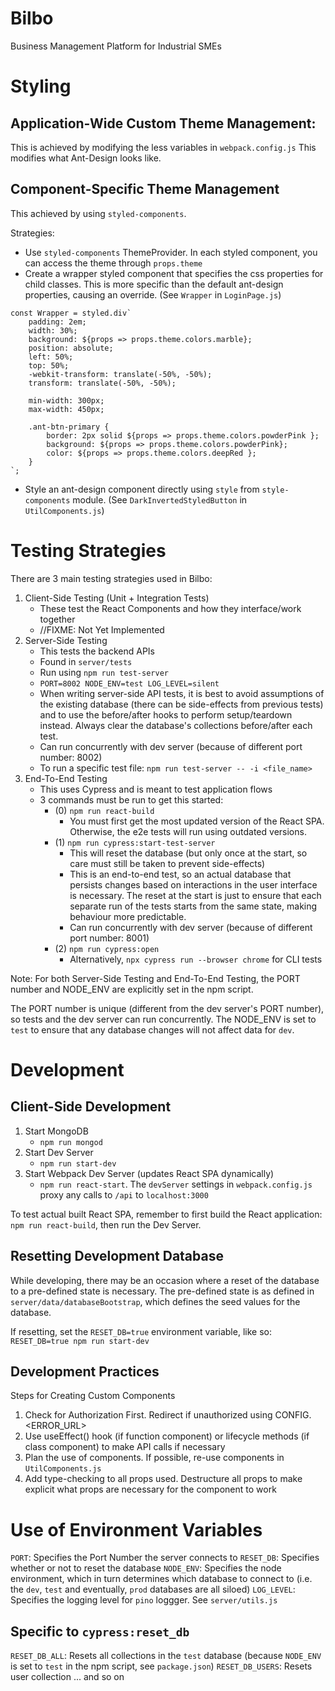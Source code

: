 # Bilbo
Business Management Platform for Industrial SMEs

# Styling 
## Application-Wide Custom Theme Management:
This is achieved by modifying the less variables in `webpack.config.js`
This modifies what Ant-Design looks like.

## Component-Specific Theme Management
This achieved by using `styled-components`.

Strategies:
- Use `styled-components` ThemeProvider. In each styled component, 
you can access the theme through `props.theme`
- Create a wrapper styled component that specifies the css properties
for child classes. This is more specific than the default ant-design
properties, causing an override. (See `Wrapper` in `LoginPage.js`)

```
const Wrapper = styled.div`
    padding: 2em;
    width: 30%;
    background: ${props => props.theme.colors.marble};
    position: absolute;
    left: 50%;
    top: 50%;
    -webkit-transform: translate(-50%, -50%);
    transform: translate(-50%, -50%);

    min-width: 300px;
    max-width: 450px;

    .ant-btn-primary {
        border: 2px solid ${props => props.theme.colors.powderPink };
        background: ${props => props.theme.colors.powderPink};
        color: ${props => props.theme.colors.deepRed };
    }
`;
```

- Style an ant-design component directly using `style` from
`style-components` module. (See `DarkInvertedStyledButton` in
`UtilComponents.js`)


# Testing Strategies
There are 3 main testing strategies used in Bilbo: 
1. Client-Side Testing (Unit + Integration Tests)
    - These test the React Components and how they interface/work together
    - //FIXME: Not Yet Implemented
2. Server-Side Testing
    - This tests the backend APIs
    - Found in `server/tests`
    - Run using `npm run test-server`
    - `PORT=8002 NODE_ENV=test LOG_LEVEL=silent`
    - When writing server-side API tests, it is best to avoid assumptions
    of the existing database (there can be side-effects from previous tests)
    and to use the before/after hooks to perform setup/teardown instead. Always
    clear the database's collections before/after each test.
    - Can run concurrently with dev server (because of different port
    number: 8002)
    - To run a specific test file: `npm run test-server -- -i <file_name>`
3. End-To-End Testing
    - This uses Cypress and is meant to test application flows
    - 3 commands must be run to get this started:
        - (0) `npm run react-build`
            - You must first get the most updated version of the React
            SPA. Otherwise, the e2e tests will run using outdated versions.
        - (1) `npm run cypress:start-test-server`
            - This will reset the database (but only once at the start, 
            so care must still be taken to prevent side-effects)
            - This is an end-to-end test, so an actual database that persists
            changes based on interactions in the user interface is necessary.
            The reset at the start is just to ensure that each separate
            run of the tests starts from the same state, making behaviour
            more predictable.
            - Can run concurrently with dev server (because of different
            port number: 8001)
        - (2) `npm run cypress:open`
            - Alternatively, `npx cypress run --browser chrome` for CLI tests

Note:
For both Server-Side Testing and End-To-End Testing, the PORT number and
NODE_ENV are explicitly set in the npm script. 

The PORT number is unique (different from the dev server's PORT number), 
so tests and the dev server can run concurrently. The NODE_ENV is set to
`test` to ensure that any database changes will not affect data for `dev`.

# Development
## Client-Side Development
1. Start MongoDB
    - `npm run mongod`
2. Start Dev Server
    - `npm run start-dev`
3. Start Webpack Dev Server (updates React SPA dynamically)
    - `npm run react-start`. The `devServer` settings in
    `webpack.config.js` proxy any calls to `/api` to `localhost:3000`

To test actual built React SPA, remember to first build the React
application: `npm run react-build`, then run the Dev Server.

## Resetting Development Database
While developing, there may be an occasion where a reset of the database
to a pre-defined state is necessary. The pre-defined state is as defined 
in `server/data/databaseBootstrap`, which defines the seed values for
the database.

If resetting, set the `RESET_DB=true` environment variable, like so:
`RESET_DB=true npm run start-dev`

## Development Practices
Steps for Creating Custom Components
1. Check for Authorization First. Redirect if unauthorized 
using CONFIG.<ERROR_URL>
2. Use useEffect() hook (if function component) or lifecycle 
methods (if class component) to make API calls if necessary
3. Plan the use of components. If possible, re-use components
in `UtilComponents.js`
4. Add type-checking to all props used. Destructure all props
to make explicit what props are necessary for the component 
to work

# Use of Environment Variables
`PORT`: Specifies the Port Number the server connects to
`RESET_DB`: Specifies whether or not to reset the database
`NODE_ENV`: Specifies the node environment, which in turn determines which database to connect to (i.e. the `dev`, `test` and eventually, `prod` databases
are all siloed)
`LOG_LEVEL`: Specifies the logging level for `pino` loggger. See `server/utils.js`

## Specific to `cypress:reset_db`
`RESET_DB_ALL`: Resets all collections in the `test` database (because `NODE_ENV` is set to `test` in the npm script, see `package.json`)
`RESET_DB_USERS`: Resets user collection
... and so on